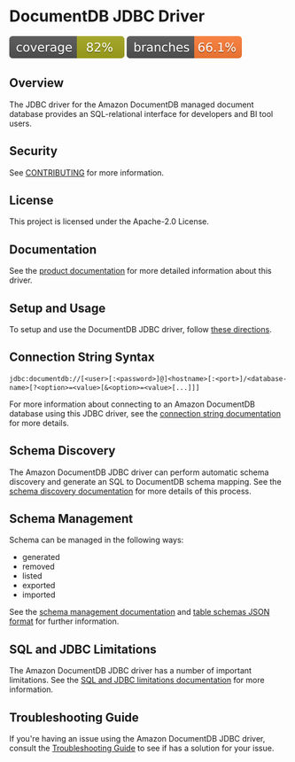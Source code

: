 ﻿# DocumentDB JDBC Driver
![Code Coverage Instructions](./.github/badges/jacoco.svg)
![Code Coverage Branches](./.github/badges/branches.svg)

## Overview

The JDBC driver for the Amazon DocumentDB managed document database provides an 
SQL-relational interface for developers and BI tool users.

## Security

See [CONTRIBUTING](CONTRIBUTING.md#security-issue-notifications) for more information.

## License

This project is licensed under the Apache-2.0 License.

## Documentation

See the [product documentation](src/markdown/index.md) for more detailed information about this driver.

## Setup and Usage

To setup and use the DocumentDB JDBC driver, follow [these directions](src/markdown/setup/setup.md).

## Connection String Syntax

```
jdbc:documentdb://[<user>[:<password>]@]<hostname>[:<port>]/<database-name>[?<option>=<value>[&<option>=<value>[...]]]
```

For more information about connecting to an Amazon DocumentDB database using this JDBC driver, see
the [connection string documentation](src/markdown/setup/connection-string.md) for more details.

## Schema Discovery

The Amazon DocumentDB JDBC driver can perform automatic schema discovery and generate an SQL to 
DocumentDB schema mapping. See the [schema discovery documentation](src/markdown/schema/schema-discovery.md) 
for more details of this process.

## Schema Management

Schema can be managed in the following ways:

- generated
- removed
- listed
- exported
- imported
  
See the [schema management documentation](src/markdown/schema/manage-schema-cli.md) and 
[table schemas JSON format](src/markdown/schema/table-schemas-json-format.md) for further 
information.

## SQL and JDBC Limitations

The Amazon DocumentDB JDBC driver has a number of important limitations. See the 
[SQL and JDBC limitations documentation](src/markdown/sql/sql-jdbc-limitations.md) for more information.

## Troubleshooting Guide

If you're having an issue using the Amazon DocumentDB JDBC driver, consult the 
[Troubleshooting Guide](src/markdown/support/trouble-shooting.md) to see if has a solution for 
your issue.
